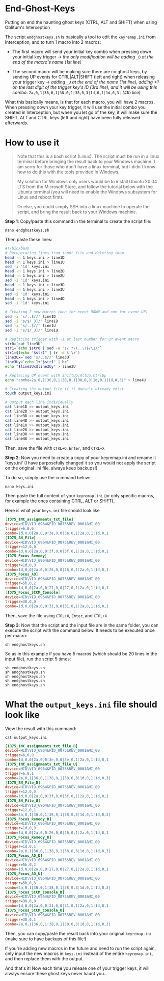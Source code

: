 # End-Ghost-Keys
Putting an end the haunting ghost keys (CTRL, ALT and SHIFT) when using Oblitum's Interception

The script `endghostkeys.sh` is basically a tool to edit the `keyremap.ini` from Interception, and to turn 1 macro into 2 macros:
- The first macro will send your initial key combo when pressing down your initial key trigger ->
*the only modification will be adding* `_D` *at the end of the macro's name (1st line)*

- The second macro will be making sure there are no ghost keys, by sending UP events for CTRL|ALT|SHIFT (left and right) when releasing your trigger key ->
*adding* `_U` *at the end of the name (1st line), adding +1 on the last digit of the trigger key's ID (3rd line), and it will be using this combo*: `2a,0,1|36,0,1|38,0,1|38,0,3|1d,0,1|1d,0,3|` *(4th line)*

What this basically means, is that for each macro, you will have 2 macros. When pressing down your key trigger, it will use the initial combo you created in Interception, but when you let go of the key, it will make sure the SHIFT, ALT and CTRL keys (left and right) have been fully released afterwards.

# How to use it

> Note that this is a bash script (Linux). The script must be run in a linux terminal before bringing the result back to your Windows machine. I am sorry for those who don't have a linux terminal, but I didn't know how to do this with the tools provided in Windows.
> 
> My solution for Windows only users would be to install Ubuntu 20.04 LTS from the Microsoft Store, and follow the tutorial below with the Ubuntu terminal (you will need to enable the Windows subsystem for Linux and reboot first).
> 
> Or else, you could simply SSH into a linux machine to operate the script, and bring the result back to your Windows machine.

**Step 1**: Copy/paste this command in the terminal to create the script file:

```
nano endghostkeys.sh
```

Then paste these lines:

```sh
#!/bin/bash
# Recuperating lines from input file and deleting them
head -n 1 keys.ini > line1D
head -n 1 keys.ini > line1U
sed -i '1d' keys.ini
head -n 1 keys.ini > line2D
head -n 1 keys.ini > line2U
sed -i '1d' keys.ini
head -n 1 keys.ini > line3D
head -n 1 keys.ini > line3U
sed -i '1d' keys.ini
head -n 1 keys.ini > line4D
sed -i '1d' keys.ini

# Creating 2 new macros (one for event DOWN and one for event UP)
sed -i 's/..$//' line1D
sed -i 's/$/_D]/' line1D
sed -i 's/..$//' line1U
sed -i 's/$/_U]/' line1U

# Replacing trigger with +1 at last number for UP event macro
str0=`cat line3U`
str1=`echo $str0 | sed -e 's/.*\(..\)$/\1/'`
str1=$(echo "$str1" | tr -d $'\r')
line3Ux=`sed 's/..$//' line3U`
line3Uy=`echo 1+"$str1" | bc`
echo "$line3Ux$line3Uy" > line3U

# Replacing UP event with ShiftUp,AltUp,CtrlUp
echo "combo=2a,0,1|36,0,1|38,0,1|38,0,3|1d,0,1|1d,0,3|" > line4U

# Creating the output file if it doesn't already exist
touch output_keys.ini

# Output each line individually
cat line1D >> output_keys.ini
cat line2D >> output_keys.ini
cat line3D >> output_keys.ini
cat line4D >> output_keys.ini
cat line1U >> output_keys.ini
cat line2U >> output_keys.ini
cat line3U >> output_keys.ini
cat line4U >> output_keys.ini
```

Then, save the file with `CTRL+O`, `Enter`, and `CTRL+X`

**Step 2**: Now you need to create a copy of your keyremap.ini and rename it 'keys.ini' (I have purposefully changed it so you would not apply the script on the original .ini file, always keep backups!)

To do so, simply use the command below:

```
nano keys.ini
```

Then paste the full content of your `keyremap.ini` (or only specific macros, for example the ones containing CTRL, ALT or SHIFT),

Here is what your `keys.ini` file should look like

```ini
[ID75_INC_assignments_txt_file]
device=HID\VID_6964&PID_0075&REV_0001&MI_00
trigger=6,0,0
combo=1d,0,0|2a,0,0|3e,0,0|3e,0,1|2a,0,1|1d,0,1
[ID75_SN_File]
device=HID\VID_6964&PID_0075&REV_0001&MI_00
trigger=12,0,0
combo=1d,0,0|2a,0,0|3f,0,0|3f,0,1|2a,0,1|1d,0,1
[ID75_Focus_Remedy]
device=HID\VID_6964&PID_0075&REV_0001&MI_00
trigger=1d,0,0
combo=1d,0,0|2a,0,0|26,0,0|26,0,1|2a,0,1|1d,0,1
[ID75_Focus_AD]
device=HID\VID_6964&PID_0075&REV_0001&MI_00
trigger=5b,0,2
combo=1d,0,0|2a,0,0|27,0,0|27,0,1|2a,0,1|1d,0,1
[ID75_Focus_SCCM_Console]
device=HID\VID_6964&PID_0075&REV_0001&MI_00
trigger=38,0,0
combo=1d,0,0|2a,0,0|31,0,0|31,0,1|2a,0,1|1d,0,1
```

Then, save the file using `CTRL+O`, `Enter`, and `CTRL+X`

**Step 3**: Now that the script and the input file are in the same folder, you can execute the script with the command below. It needs to be executed once per macro:

```
sh endghostkeys.sh
```

So as in this example if you have 5 macros (which should be 20 lines in the input file), run the script 5 times:

```
sh endghostkeys.sh
sh endghostkeys.sh
sh endghostkeys.sh
sh endghostkeys.sh
sh endghostkeys.sh
```

# What the `output_keys.ini` file should look like

View the result with this command:

```
cat output_keys.ini
```

```ini
[ID75_INC_assignments_txt_file_D]
device=HID\VID_6964&PID_0075&REV_0001&MI_00
trigger=6,0,0
combo=1d,0,0|2a,0,0|3e,0,0|3e,0,1|2a,0,1|1d,0,1
[ID75_INC_assignments_txt_file_U]
device=HID\VID_6964&PID_0075&REV_0001&MI_00
trigger=6,0,1
combo=2a,0,1|36,0,1|38,0,1|38,0,3|1d,0,1|1d,0,3|
[ID75_SN_File_D]
device=HID\VID_6964&PID_0075&REV_0001&MI_00
trigger=12,0,0
combo=1d,0,0|2a,0,0|3f,0,0|3f,0,1|2a,0,1|1d,0,1
[ID75_SN_File_U]
device=HID\VID_6964&PID_0075&REV_0001&MI_00
trigger=12,0,1
combo=2a,0,1|36,0,1|38,0,1|38,0,3|1d,0,1|1d,0,3|
[ID75_Focus_Remedy_D]
device=HID\VID_6964&PID_0075&REV_0001&MI_00
trigger=1d,0,0
combo=1d,0,0|2a,0,0|26,0,0|26,0,1|2a,0,1|1d,0,1
[ID75_Focus_Remedy_U]
device=HID\VID_6964&PID_0075&REV_0001&MI_00
trigger=1d,0,1
combo=2a,0,1|36,0,1|38,0,1|38,0,3|1d,0,1|1d,0,3|
[ID75_Focus_AD_D]
device=HID\VID_6964&PID_0075&REV_0001&MI_00
trigger=5b,0,2
combo=1d,0,0|2a,0,0|27,0,0|27,0,1|2a,0,1|1d,0,1
[ID75_Focus_AD_U]
device=HID\VID_6964&PID_0075&REV_0001&MI_00
trigger=5b,0,3
combo=2a,0,1|36,0,1|38,0,1|38,0,3|1d,0,1|1d,0,3|
[ID75_Focus_SCCM_Console_D]
device=HID\VID_6964&PID_0075&REV_0001&MI_00
trigger=38,0,0
combo=1d,0,0|2a,0,0|31,0,0|31,0,1|2a,0,1|1d,0,1
[ID75_Focus_SCCM_Console_U]
device=HID\VID_6964&PID_0075&REV_0001&MI_00
trigger=38,0,1
combo=2a,0,1|36,0,1|38,0,1|38,0,3|1d,0,1|1d,0,3|
```

Then, you can copy/paste the result back into your original `keyremap.ini` (make sure to have backups of this file!)

If you're adding new macros in the future and need to run the script again, only input the new macros in `keys.ini` instead of the entire `keyremap.ini`, and then replace them with the output.

And that's it! Now each time you release one of your trigger keys, it will always ensure these ghost keys never haunt you...
